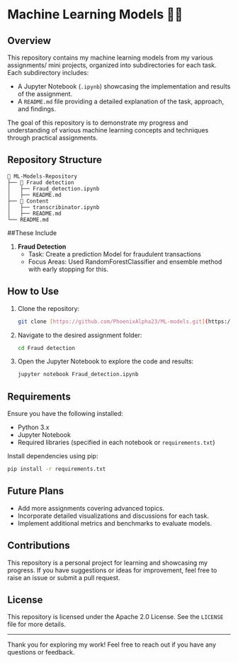 # Machine Learning Models 🤖📖

## Overview

This repository contains my machine learning models from my various assignments/ mini projects, organized into subdirectories for each task. Each subdirectory includes:
- A Jupyter Notebook (`.ipynb`) showcasing the implementation and results of the assignment.
- A `README.md` file providing a detailed explanation of the task, approach, and findings.

The goal of this repository is to demonstrate my progress and understanding of various machine learning concepts and techniques through practical assignments.

## Repository Structure

```plaintext
📂 ML-Models-Repository
├── 📂 Fraud detection 
│   ├── Fraud_detection.ipynb
│   ├── README.md
├── 📂 Content
│   ├── transcribinator.ipynb
│   ├── README.md
└── README.md
```

##These Include

1. **Fraud Detection**
   - Task: Create a prediction Model for fraudulent transactions
   - Focus Areas: Used RandomForestClassifier and ensemble method with early stopping for this.

## How to Use

1. Clone the repository:
   ```bash
   git clone [https://github.com/PhoenixAlpha23/ML-models.git](https://github.com/PhoenixAlpha23/ML-models)
   ```

2. Navigate to the desired assignment folder:
   ```bash
   cd Fraud detection
   ```

3. Open the Jupyter Notebook to explore the code and results:
   ```bash
   jupyter notebook Fraud_detection.ipynb
   ```

## Requirements

Ensure you have the following installed:
- Python 3.x
- Jupyter Notebook
- Required libraries (specified in each notebook or `requirements.txt`)

Install dependencies using pip:
```bash
pip install -r requirements.txt
```

## Future Plans

- Add more assignments covering advanced topics.
- Incorporate detailed visualizations and discussions for each task.
- Implement additional metrics and benchmarks to evaluate models.

## Contributions

This repository is a personal project for learning and showcasing my progress. If you have suggestions or ideas for improvement, feel free to raise an issue or submit a pull request.

## License

This repository is licensed under the Apache 2.0 License. See the `LICENSE` file for more details.

---

Thank you for exploring my work! Feel free to reach out if you have any questions or feedback.

